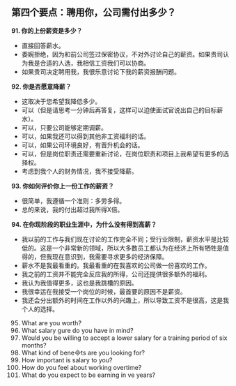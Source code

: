 ## 第四个要点：聘用你，公司需付出多少？

**91. 你的上份薪资是多少？**
* 直接回答薪水。
* 委婉拒绝，因为和前公司签过保密协议，不对外讨论自己的薪资。如果贵司认为我是合适的人选，我相信工资我们可以协商。
* 如果贵司决定聘用我，我很乐意讨论下我的薪资报酬问题。

**92. 你是否愿意降薪？**
* 这取决于您希望我降低多少。
* 可以（但是请思考一分钟后再答复，这样可以迫使面试官说出自己的目标薪水）。
* 可以，只要公司能够定期调薪。
* 可以，如果我还可以得到其他非工资福利的话。
* 可以，如果公司环境良好，有晋升机会的话。
* 可以，但是岗位职责还需要重新讨论，在岗位职责和项目上我希望有更多的选择权。
* 考虑到我个人的财务情况，我不接受降薪。

**93. 你如何评价你上一份工作的薪资？**
* 很简单，我遵循一个准则：多劳多得。
* 总的来说，我的付出超过我所得X倍。

**94. 在你现阶段的职业生涯中，为什么没有得到高薪？**
* 我以前的工作与我们现在讨论的工作完全不同；受行业限制，薪资水平是比较低的。这是一个非常新的领域，所以大多数员工都认为在经济上所有牺牲是值得的，但我现在意识到，我需要寻求更多的经济保障。
* 薪水不是我最看重的。我最看重的在我喜欢的公司做一份喜欢的工作。
* 我之前的工资并不能完全反应我的所得，公司还提供很多额外的福利。
* 我认为我值得更多，这也是我跳槽的原因。
* 我很幸运在我接受一个岗位的时候，最首要的原因不是薪资。
* 我还会分出额外的时间在工作以外的兴趣上，所以导致工资不是很高，这是我个人的选择。

95. What are you worth?
96. What salary gure do you have in mind?
97. Would you be willing to accept a lower salary for a training period of six months?
98. What kind of benets are you looking for?
99. How important is salary to you? 
100. How do you feel about working overtime?
101. What do you expect to be earning in ve years?